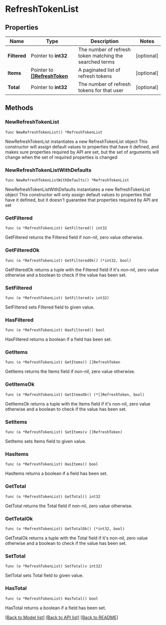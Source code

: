 # RefreshTokenList

## Properties

Name | Type | Description | Notes
------------ | ------------- | ------------- | -------------
**Filtered** | Pointer to **int32** | The number of refresh token matching the searched terms | [optional]
**Items** | Pointer to [**[]RefreshToken**](RefreshToken.md) | A paginated list of refresh tokens | [optional]
**Total** | Pointer to **int32** | The number of refresh tokens for that user | [optional]

## Methods

### NewRefreshTokenList

`func NewRefreshTokenList() *RefreshTokenList`

NewRefreshTokenList instantiates a new RefreshTokenList object
This constructor will assign default values to properties that have it defined,
and makes sure properties required by API are set, but the set of arguments
will change when the set of required properties is changed

### NewRefreshTokenListWithDefaults

`func NewRefreshTokenListWithDefaults() *RefreshTokenList`

NewRefreshTokenListWithDefaults instantiates a new RefreshTokenList object
This constructor will only assign default values to properties that have it defined,
but it doesn't guarantee that properties required by API are set

### GetFiltered

`func (o *RefreshTokenList) GetFiltered() int32`

GetFiltered returns the Filtered field if non-nil, zero value otherwise.

### GetFilteredOk

`func (o *RefreshTokenList) GetFilteredOk() (*int32, bool)`

GetFilteredOk returns a tuple with the Filtered field if it's non-nil, zero value otherwise
and a boolean to check if the value has been set.

### SetFiltered

`func (o *RefreshTokenList) SetFiltered(v int32)`

SetFiltered sets Filtered field to given value.

### HasFiltered

`func (o *RefreshTokenList) HasFiltered() bool`

HasFiltered returns a boolean if a field has been set.

### GetItems

`func (o *RefreshTokenList) GetItems() []RefreshToken`

GetItems returns the Items field if non-nil, zero value otherwise.

### GetItemsOk

`func (o *RefreshTokenList) GetItemsOk() (*[]RefreshToken, bool)`

GetItemsOk returns a tuple with the Items field if it's non-nil, zero value otherwise
and a boolean to check if the value has been set.

### SetItems

`func (o *RefreshTokenList) SetItems(v []RefreshToken)`

SetItems sets Items field to given value.

### HasItems

`func (o *RefreshTokenList) HasItems() bool`

HasItems returns a boolean if a field has been set.

### GetTotal

`func (o *RefreshTokenList) GetTotal() int32`

GetTotal returns the Total field if non-nil, zero value otherwise.

### GetTotalOk

`func (o *RefreshTokenList) GetTotalOk() (*int32, bool)`

GetTotalOk returns a tuple with the Total field if it's non-nil, zero value otherwise
and a boolean to check if the value has been set.

### SetTotal

`func (o *RefreshTokenList) SetTotal(v int32)`

SetTotal sets Total field to given value.

### HasTotal

`func (o *RefreshTokenList) HasTotal() bool`

HasTotal returns a boolean if a field has been set.

[[Back to Model list]](../README.md#documentation-for-models) [[Back to API list]](../README.md#documentation-for-api-endpoints) [[Back to README]](../README.md)
